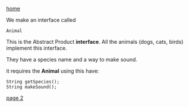[home](./page01.md)

We make an interface called 

```
Animal
```

This is the Abstract Product **interface**. All the animals (dogs, cats, birds) implement this interface. 

They have a species name and a way to make sound.
 
it requires the **Animal** using this have:

```
String getSpecies();
String makeSound();
```


[page 2](./page02.md)

